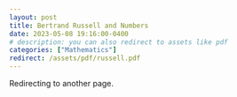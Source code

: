 ```yaml
---
layout: post
title: Bertrand Russell and Numbers
date: 2023-05-08 19:16:00-0400
# description: you can also redirect to assets like pdf
categories: ["Mathematics"]
redirect: /assets/pdf/russell.pdf
---
```


Redirecting to another page.